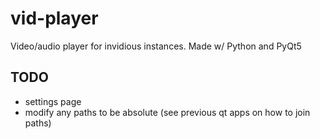 # vid-player

Video/audio player for invidious instances. Made w/ Python and PyQt5

## TODO
- settings page
- modify any paths to be absolute (see previous qt apps on how to join paths)